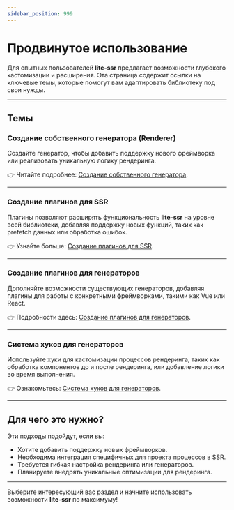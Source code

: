 ```yaml
---
sidebar_position: 999
---
```

# Продвинутое использование 

Для опытных пользователей **lite-ssr** предлагает возможности глубокого кастомизации и расширения. Эта страница содержит ссылки на ключевые темы, которые помогут вам адаптировать библиотеку под свои нужды.  

---

## Темы  

### Создание собственного генератора (Renderer)  
Создайте генератор, чтобы добавить поддержку нового фреймворка или реализовать уникальную логику рендеринга.  

👉 Читайте подробнее: [Создание собственного генератора](./creating-custom-renderer.md).  

---

### Создание плагинов для SSR  
Плагины позволяют расширять функциональность **lite-ssr** на уровне всей библиотеки, добавляя поддержку новых функций, таких как prefetch данных или обработка ошибок.  

👉 Узнайте больше: [Создание плагинов для SSR](./creating-ssr-plugins.md).  

---

### Создание плагинов для генераторов  
Дополняйте возможности существующих генераторов, добавляя плагины для работы с конкретными фреймворками, такими как Vue или React.  

👉 Подробности здесь: [Создание плагинов для генераторов](./creating-renderer-plugins.md).  

---

### Система хуков для генераторов  
Используйте хуки для кастомизации процессов рендеринга, таких как обработка компонентов до и после рендеринга, или добавление логики во время выполнения.  

👉 Ознакомьтесь: [Система хуков для генераторов](./renderer-hooks-system.md).  

---

## Для чего это нужно?  

Эти подходы подойдут, если вы:  
- Хотите добавить поддержку новых фреймворков.  
- Необходима интеграция специфичных для проекта процессов в SSR.  
- Требуется гибкая настройка рендеринга или генераторов.  
- Планируете внедрять уникальные оптимизации для рендеринга.  

---

Выберите интересующий вас раздел и начните использовать возможности **lite-ssr** по максимуму!  